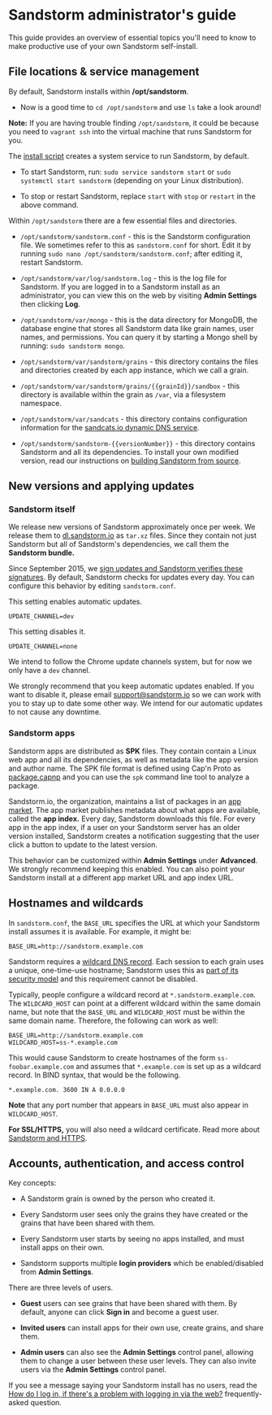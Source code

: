# Sandstorm administrator's guide

This guide provides an overview of essential topics you'll need to know to make productive use of
your own Sandstorm self-install.

## File locations & service management

By default, Sandstorm installs within **/opt/sandstorm**.

- Now is a good time to `cd /opt/sandstorm` and use `ls` take a look around!

**Note:** If you are having trouble finding `/opt/sandstorm`, it could be because you need to `vagrant
ssh` into the virtual machine that runs Sandstorm for you.

The [install script](https://github.com/sandstorm-io/sandstorm/tree/master/install.sh) creates a system
service to run Sandstorm, by default.

- To start Sandstorm, run: `sudo service sandstorm start` or `sudo systemctl start sandstorm`
  (depending on your Linux distribution).

- To stop or restart Sandstorm, replace `start` with `stop` or `restart` in the above command.

Within `/opt/sandstorm` there are a few essential files and directories.

- `/opt/sandstorm/sandstorm.conf` - this is the Sandstorm configuration file. We sometimes refer to
  this as `sandstorm.conf` for short. Edit it by running `sudo nano /opt/sandstorm/sandstorm.conf`;
  after editing it, restart Sandstorm.

- `/opt/sandstorm/var/log/sandstorm.log` - this is the log file for Sandstorm. If you are logged in
  to a Sandstorm install as an administrator, you can view this on the web by visiting **Admin
  Settings** then clicking **Log**.

- `/opt/sandstorm/var/mongo` - this is the data directory for MongoDB, the database engine that
  stores all Sandstorm data like grain names, user names, and permissions. You can query it by
  starting a Mongo shell by running: `sudo sandstorm mongo`.

- `/opt/sandstorm/var/sandstorm/grains` - this directory contains the files and directories created
  by each app instance, which we call a grain.

- `/opt/sandstorm/var/sandstorm/grains/{{grainId}}/sandbox` - this directory is available within the
  grain as `/var`, via a filesystem namespace.

- `/opt/sandstorm/var/sandcats` - this directory contains configuration information for the
  [sandcats.io dynamic DNS service](sandcats.md).

- `/opt/sandstorm/sandstorm-{{versionNumber}}` - this directory contains Sandstorm and all its
  dependencies. To install your own modified version, read our instructions on [building Sandstorm
  from source](../install.md#option-4-installing-from-source).

## New versions and applying updates

### Sandstorm itself

We release new versions of Sandstorm approximately once per week. We release them to
[dl.sandstorm.io](https://dl.sandstorm.io/) as `tar.xz` files.  Since they contain not just
Sandstorm but all of Sandstorm's dependencies, we call them the **Sandstorm bundle.**

Since September 2015, we [sign updates and Sandstorm verifies these
signatures](https://blog.sandstorm.io/news/2015-09-24-is-curl-bash-insecure-pgp-verified-install.html).
By default, Sandstorm checks for updates every day. You can configure this behavior by editing `sandstorm.conf`.

This setting enables automatic updates.

```
UPDATE_CHANNEL=dev
```

This setting disables it.

```
UPDATE_CHANNEL=none
```

We intend to follow the Chrome update channels system, but for now we only have a `dev` channel.

We strongly recommend that you keep automatic updates enabled. If you want to disable it, please
email support@sandstorm.io so we can work with you to stay up to date some other way. We intend for
our automatic updates to not cause any downtime.

### Sandstorm apps

Sandstorm apps are distributed as **SPK** files. They contain contain a Linux web app and all its
dependencies, as well as metadata like the app version and author name. The SPK file format is
defined using Cap'n Proto as
[package.capnp](https://github.com/sandstorm-io/sandstorm/blob/master/src/sandstorm/package.capnp)
and you can use the `spk` command line tool to analyze a package.

Sandstorm.io, the organization, maintains a list of packages in an [app
market](https://apps.sandstorm.io/). The app market publishes metadata about what apps are
available, called the **app index.** Every day, Sandstorm downloads this file. For every app in the
app index, if a user on your Sandstorm server has an older version installed, Sandstorm creates a
notification suggesting that the user click a button to update to the latest version.

This behavior can be customized within **Admin Settings** under **Advanced**. We strongly recommend
keeping this enabled. You can also point your Sandstorm install at a different app market URL and
app index URL.

## Hostnames and wildcards

In `sandstorm.conf`, the `BASE_URL` specifies the URL at which your Sandstorm install assumes it is
available. For example, it might be:

```
BASE_URL=http://sandstorm.example.com
```

Sandstorm requires a [wildcard DNS record](https://en.wikipedia.org/wiki/Wildcard_DNS_record). Each
session to each grain uses a unique, one-time-use hostname; Sandstorm uses this as [part of its
security model](wildcard.md) and this requirement cannot be disabled.

Typically, people configure a wildcard record at `*.sandstorm.example.com`. The `WILDCARD_HOST` can
point at a different wildcard within the same domain name, but note that the `BASE_URL` and
`WILDCARD_HOST` must be within the same domain name. Therefore, the following can work as well:

```
BASE_URL=http://sandstorm.example.com
WILDCARD_HOST=ss-*.example.com
```

This would cause Sandstorm to create hostnames of the form `ss-foobar.example.com` and assumes that `*.example.com` is set up as a wildcard record. In BIND syntax, that would be the following.

```
*.example.com. 3600 IN A 0.0.0.0
```

**Note** that any port number that appears in `BASE_URL` must also appear in `WILDCARD_HOST`.

**For SSL/HTTPS,** you will also need a wildcard certificate. Read more about [Sandstorm and HTTPS](ssl.md).

## Accounts, authentication, and access control

Key concepts:

- A Sandstorm grain is owned by the person who created it.

- Every Sandstorm user sees only the grains they have created or the grains that have been shared with them.

- Every Sandstorm user starts by seeing no apps installed, and must install apps on their own.

- Sandstorm supports multiple **login providers** which be enabled/disabled from **Admin Settings**.

There are three levels of users.

- **Guest** users can see grains that have been shared with them. By default, anyone can click
  **Sign in** and become a guest user.

- **Invited users** can install apps for their own use, create grains, and share them.

- **Admin users** can also see the **Admin Settings** control panel, allowing them to change a user
  between these user levels. They can also invite users via the **Admin Settings** control panel.

If you see a message saying your Sandstorm install has no users, read the [How do I log in, if
there's a problem with logging in via the
web?](faq.md#how-do-i-log-in-if-theres-a-problem-with-logging-in-via-the-web) frequently-asked
question.